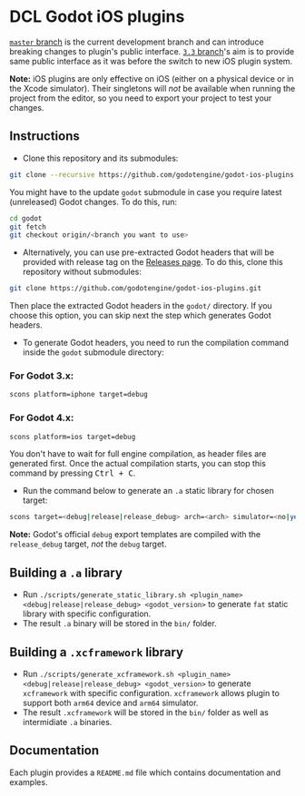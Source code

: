 # DCL Godot iOS plugins

[`master` branch](https://github.com/godotengine/godot-ios-plugins/tree/master) is the current development branch and can introduce breaking changes to plugin's public interface.
[`3.3` branch](https://github.com/godotengine/godot-ios-plugins/tree/3.3)'s aim is to provide same public interface as it was before the switch to new iOS plugin system.

**Note:** iOS plugins are only effective on iOS (either on a physical device or
in the Xcode simulator). Their singletons will *not* be available when running
the project from the editor, so you need to export your project to test your changes.

## Instructions

- Clone this repository and its submodules:

```bash
git clone --recursive https://github.com/godotengine/godot-ios-plugins.git
```

You might have to the update `godot` submodule in case you require latest (unreleased) Godot changes. To do this, run:

```bash
cd godot
git fetch
git checkout origin/<branch you want to use>
```

- Alternatively, you can use pre-extracted Godot headers that will be provided
  with release tag on the [Releases page](https://github.com/godotengine/godot-ios-plugins/releases).
  To do this, clone this repository without submodules:

```bash
git clone https://github.com/godotengine/godot-ios-plugins.git
```

Then place the extracted Godot headers in the `godot/` directory.
If you choose this option, you can skip next the step which generates Godot headers.

- To generate Godot headers, you need to run the compilation command inside the `godot` submodule directory:

### For Godot 3.x:

```bash
scons platform=iphone target=debug
```

### For Godot 4.x:

```bash
scons platform=ios target=debug
```

You don't have to wait for full engine compilation, as header files are generated first.
Once the actual compilation starts, you can stop this command by pressing <kbd>Ctrl + C</kbd>.

- Run the command below to generate an `.a` static library for chosen target:

```bash
scons target=<debug|release|release_debug> arch=<arch> simulator=<no|yes> plugin=<plugin_name> version=<3.x|4.0>
```

**Note:** Godot's official `debug` export templates are compiled with the `release_debug` target, *not* the `debug` target.

## Building a `.a` library

- Run `./scripts/generate_static_library.sh <plugin_name> <debug|release|release_debug> <godot_version>`
  to generate `fat` static library with specific configuration.
- The result `.a` binary will be stored in the `bin/` folder.

## Building a `.xcframework` library

- Run `./scripts/generate_xcframework.sh <plugin_name> <debug|release|release_debug> <godot_version>`
  to generate `xcframework` with specific configuration.
  `xcframework` allows plugin to support both `arm64` device and `arm64` simulator.
- The result `.xcframework` will be stored in the `bin/` folder as well as intermidiate `.a` binaries.

## Documentation

Each plugin provides a `README.md` file which contains documentation and examples.
